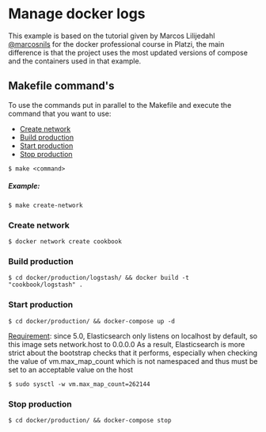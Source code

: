 # Manage docker logs
This example is based on the tutorial given by Marcos Lilijedahl [@marcosnils](https://twitter.com/marcosnils) for the docker professional course in Platzi, the main difference is that the project uses the most updated versions of compose and the containers used in that example.

## Makefile command's
To use the commands put in parallel to the Makefile and execute the command that you want to use:

* [Create network](#create-network)
* [Build production](#build-production)
* [Start production](#start-production)
* [Stop production](#stop-production)

`$ make <command>`
##### Example:
`$ make create-network`

### Create network
`$ docker network create cookbook`

### Build production
`$ cd docker/production/logstash/ && docker build -t "cookbook/logstash" .`

### Start production
`$ cd docker/production/ && docker-compose up -d`

[Requirement](https://www.elastic.co/guide/en/elasticsearch/reference/5.0/vm-max-map-count.html): since 5.0, Elasticsearch only listens on localhost by default, so this image sets network.host to 0.0.0.0
As a result, Elasticsearch is more strict about the bootstrap checks that it performs, especially when checking the value of vm.max_map_count which is not namespaced and thus must be set to an acceptable value on the host

`$ sudo sysctl -w vm.max_map_count=262144`

### Stop production
`$ cd docker/production/ && docker-compose stop`